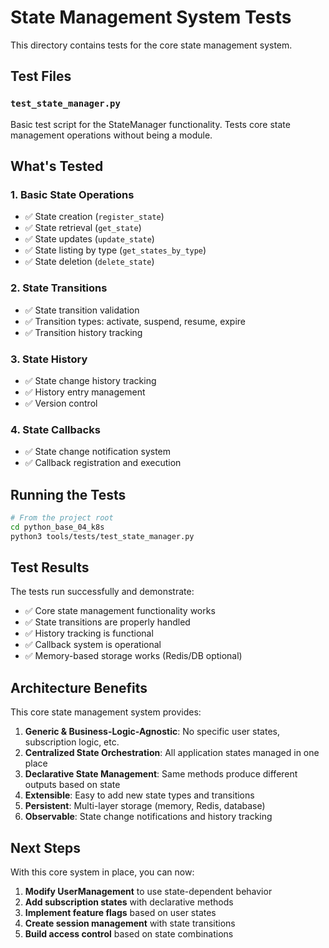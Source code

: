 # State Management System Tests

This directory contains tests for the core state management system.

## Test Files

### `test_state_manager.py`
Basic test script for the StateManager functionality. Tests core state management operations without being a module.

## What's Tested

### 1. Basic State Operations
- ✅ State creation (`register_state`)
- ✅ State retrieval (`get_state`)
- ✅ State updates (`update_state`)
- ✅ State listing by type (`get_states_by_type`)
- ✅ State deletion (`delete_state`)

### 2. State Transitions
- ✅ State transition validation
- ✅ Transition types: activate, suspend, resume, expire
- ✅ Transition history tracking

### 3. State History
- ✅ State change history tracking
- ✅ History entry management
- ✅ Version control

### 4. State Callbacks
- ✅ State change notification system
- ✅ Callback registration and execution

## Running the Tests

```bash
# From the project root
cd python_base_04_k8s
python3 tools/tests/test_state_manager.py
```

## Test Results

The tests run successfully and demonstrate:
- ✅ Core state management functionality works
- ✅ State transitions are properly handled
- ✅ History tracking is functional
- ✅ Callback system is operational
- ✅ Memory-based storage works (Redis/DB optional)

## Architecture Benefits

This core state management system provides:

1. **Generic & Business-Logic-Agnostic**: No specific user states, subscription logic, etc.
2. **Centralized State Orchestration**: All application states managed in one place
3. **Declarative State Management**: Same methods produce different outputs based on state
4. **Extensible**: Easy to add new state types and transitions
5. **Persistent**: Multi-layer storage (memory, Redis, database)
6. **Observable**: State change notifications and history tracking

## Next Steps

With this core system in place, you can now:
1. **Modify UserManagement** to use state-dependent behavior
2. **Add subscription states** with declarative methods
3. **Implement feature flags** based on user states
4. **Create session management** with state transitions
5. **Build access control** based on state combinations 